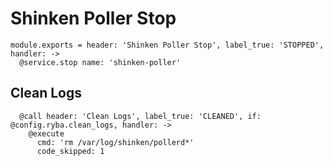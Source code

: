 
# Shinken Poller Stop

    module.exports = header: 'Shinken Poller Stop', label_true: 'STOPPED', handler: ->
      @service.stop name: 'shinken-poller'

## Clean Logs

      @call header: 'Clean Logs', label_true: 'CLEANED', if: @config.ryba.clean_logs, handler: ->
        @execute
          cmd: 'rm /var/log/shinken/pollerd*'
          code_skipped: 1
